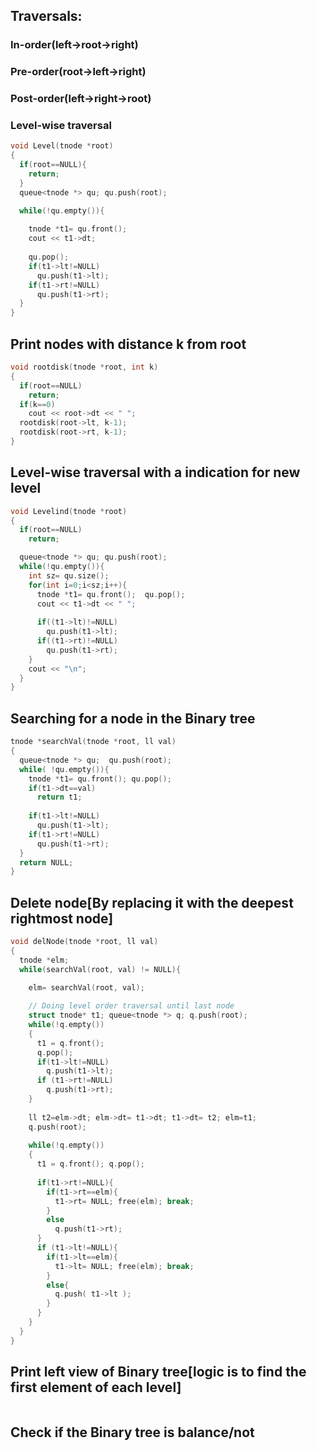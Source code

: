 ## Traversals:

### In-order(left->root->right)
### Pre-order(root->left->right)
### Post-order(left->right->root)
### Level-wise traversal
```cpp
void Level(tnode *root)
{
  if(root==NULL){
    return;
  }
  queue<tnode *> qu; qu.push(root);

  while(!qu.empty()){
  
    tnode *t1= qu.front();
    cout << t1->dt;
  
    qu.pop();
    if(t1->lt!=NULL)
      qu.push(t1->lt);
    if(t1->rt!=NULL)
      qu.push(t1->rt);
  }
}
```
## Print nodes with distance k from root
```cpp
void rootdisk(tnode *root, int k)
{
  if(root==NULL)
    return;
  if(k==0)
    cout << root->dt << " ";
  rootdisk(root->lt, k-1);
  rootdisk(root->rt, k-1);
}
```
## Level-wise traversal with a indication for new level
```cpp
void Levelind(tnode *root)
{
  if(root==NULL)
    return;

  queue<tnode *> qu; qu.push(root);
  while(!qu.empty()){
    int sz= qu.size();
    for(int i=0;i<sz;i++){
      tnode *t1= qu.front();  qu.pop();
      cout << t1->dt << " ";
      
      if((t1->lt)!=NULL)
        qu.push(t1->lt);
      if((t1->rt)!=NULL)
        qu.push(t1->rt);
    }
    cout << "\n";
  }
}
```
## Searching for a node in the Binary tree
```cpp
tnode *searchVal(tnode *root, ll val)
{
  queue<tnode *> qu;  qu.push(root);
  while( !qu.empty()){
    tnode *t1= qu.front(); qu.pop();
    if(t1->dt==val)
      return t1;
    
    if(t1->lt!=NULL)
      qu.push(t1->lt);
    if(t1->rt!=NULL)
      qu.push(t1->rt);
  }
  return NULL;
}
```
## Delete node[By replacing it with the deepest rightmost node]
```cpp
void delNode(tnode *root, ll val)
{
  tnode *elm;
  while(searchVal(root, val) != NULL){

    elm= searchVal(root, val);
  
    // Doing level order traversal until last node
    struct tnode* t1; queue<tnode *> q; q.push(root); 
    while(!q.empty())
    { 
      t1 = q.front(); 
      q.pop();
      if(t1->lt!=NULL)
        q.push(t1->lt);
      if (t1->rt!=NULL) 
        q.push(t1->rt); 
    }
    
    ll t2=elm->dt; elm->dt= t1->dt; t1->dt= t2; elm=t1; 
    q.push(root);
 
    while(!q.empty()) 
    { 
      t1 = q.front(); q.pop();
 
      if(t1->rt!=NULL){
        if(t1->rt==elm){
          t1->rt= NULL; free(elm); break;
        }
        else
          q.push(t1->rt);
      }
      if (t1->lt!=NULL){
        if(t1->lt==elm){
          t1->lt= NULL; free(elm); break;
        }
        else{
          q.push( t1->lt );
        }
      } 
    }
  }
}
```
## Print left view of Binary tree[logic is to find the first element of each level]
```cpp
```
## Check if the Binary tree is balance/not
```cpp
```